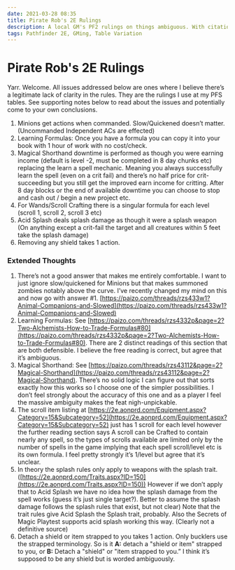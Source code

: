 ```yaml
---
date: 2021-03-28 08:35
title: Pirate Rob's 2E Rulings
description: A local GM's PF2 rulings on things ambiguous. With citation, of course. 
tags: Pathfinder 2E, GMing, Table Variation
---
```


# Pirate Rob's  2E Rulings

Yarr. Welcome. All issues addressed below are ones where I believe there’s a legitimate lack of clarity in the rules. They are the rulings I use at my PFS tables. See supporting notes below to read about the issues and potentially come to your own conclusions.

1. Minions get actions when commanded. Slow/Quickened doesn’t matter. (Uncommanded Independent ACs are effected)
1. Learning Formulas: Once you have a formula you can copy it into your book with 1 hour of work with no cost/check.
1.  Magical Shorthand downtime is performed as though you were earning income (default is level -2, must be completed in 8 day chunks etc) replacing the learn a spell mechanic. Meaning you always successfully learn the spell (even on a crit fail) and there’s no half price for crit-succeeding but you still get the improved earn income for critting. After 8 day blocks or the end of available downtime you can choose to stop and cash out / begin a new project etc.
1. For Wands/Scroll Crafting there is a singular formula for each level (scroll 1, scroll 2, scroll 3 etc)
1. Acid Splash deals splash damage as though it were a splash weapon (On anything except a crit-fail the target and all creatures within 5 feet take the splash damage)
1. Removing any shield takes 1 action.

### Extended Thoughts

1. There’s not a good answer that makes me entirely comfortable. I want to just ignore slow/quickened for Minions but that makes summoned zombies notably above the curve. I’ve recently changed my mind on this and now go with answer #1. [https://paizo.com/threads/rzs433w1?Animal-Companions-and-Slowed](https://paizo.com/threads/rzs433w1?Animal-Companions-and-Slowed)
2. Learning Formulas: See [https://paizo.com/threads/rzs4332p&page=2?Two-Alchemists-How-to-Trade-Formulas#80](https://paizo.com/threads/rzs4332p&page=2?Two-Alchemists-How-to-Trade-Formulas#80).  There are 2 distinct readings of this section that are both defensible. I believe the free reading is correct, but agree that it’s ambiguous.
3. Magical Shorthand: See [https://paizo.com/threads/rzs43112&page=2?Magical-Shorthand](https://paizo.com/threads/rzs43112&page=2?Magical-Shorthand). There’s no solid logic I can figure out that sorts exactly how this works so I choose one of the simpler possibilities. I don’t feel strongly about the accuracy of this one and as a player I feel the massive ambiguity makes the feat nigh-unpickable.
4.  The scroll item listing at [https://2e.aonprd.com/Equipment.aspx?Category=15&Subcategory=52](https://2e.aonprd.com/Equipment.aspx?Category=15&Subcategory=52) just has 1 scroll for each level however the further reading section says A scroll can be Crafted to contain nearly any spell, so the types of scrolls available are limited only by the number of spells in the game implying that each spell scroll/level etc is its own formula. I feel pretty strongly it’s 1/level but agree that it’s unclear.
5. In theory the splash rules only apply to weapons with the splash trait. ([https://2e.aonprd.com/Traits.aspx?ID=150](https://2e.aonprd.com/Traits.aspx?ID=150)) However if we don’t apply that to Acid Splash we have no idea how the splash damage from the spell works (guess it’s just single target?). Better to assume the splash damage follows the splash rules that exist, but not clear) Note that the trait rules give Acid Splash the Splash trait, probably. Also the Secrets of Magic Playtest supports acid splash working this way. (Clearly not a definitive source)
6. Detach a shield or item strapped to you takes 1 action. Only bucklers use the strapped terminology. So is it **A:** detach a "shield or item" strapped to you, or **B:** Detach a "shield" or "item strapped to you.” I think it’s supposed to be any shield but is worded ambiguously.
